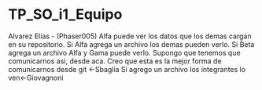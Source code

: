 # TP_SO_i1_Equipo

Alvarez Elias - (Phaser005)
Alfa puede ver los datos que los demas cargan en su repositorio.
Si Alfa agrega un archivo los demas pueden verlo.
Si Beta agrega un archivo Alfa y Gama puede verlo.
Supongo que tenemos que comunicarnos asi, desde aca. Creo que esta es la mejor forma de comunicarnos desde git <-Sbaglia
Si agrego un archivo los integrantes lo ven<-Giovagnoni
